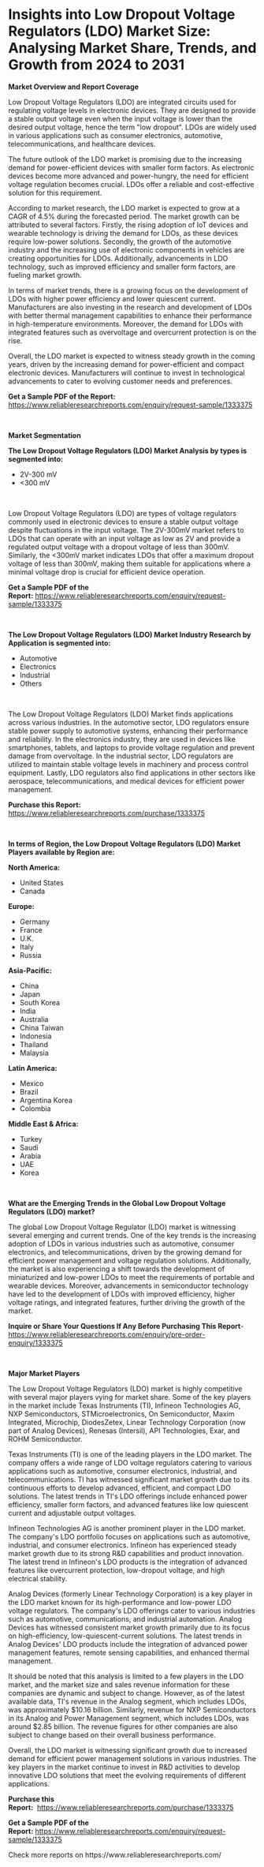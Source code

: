 <p><h1>Insights into Low Dropout Voltage Regulators (LDO) Market Size: Analysing Market Share, Trends, and Growth from 2024 to 2031</h1></p><p><strong>Market Overview and Report Coverage</strong></p>
<p><p>Low Dropout Voltage Regulators (LDO) are integrated circuits used for regulating voltage levels in electronic devices. They are designed to provide a stable output voltage even when the input voltage is lower than the desired output voltage, hence the term "low dropout". LDOs are widely used in various applications such as consumer electronics, automotive, telecommunications, and healthcare devices.</p><p>The future outlook of the LDO market is promising due to the increasing demand for power-efficient devices with smaller form factors. As electronic devices become more advanced and power-hungry, the need for efficient voltage regulation becomes crucial. LDOs offer a reliable and cost-effective solution for this requirement.</p><p>According to market research, the LDO market is expected to grow at a CAGR of 4.5% during the forecasted period. The market growth can be attributed to several factors. Firstly, the rising adoption of IoT devices and wearable technology is driving the demand for LDOs, as these devices require low-power solutions. Secondly, the growth of the automotive industry and the increasing use of electronic components in vehicles are creating opportunities for LDOs. Additionally, advancements in LDO technology, such as improved efficiency and smaller form factors, are fueling market growth.</p><p>In terms of market trends, there is a growing focus on the development of LDOs with higher power efficiency and lower quiescent current. Manufacturers are also investing in the research and development of LDOs with better thermal management capabilities to enhance their performance in high-temperature environments. Moreover, the demand for LDOs with integrated features such as overvoltage and overcurrent protection is on the rise.</p><p>Overall, the LDO market is expected to witness steady growth in the coming years, driven by the increasing demand for power-efficient and compact electronic devices. Manufacturers will continue to invest in technological advancements to cater to evolving customer needs and preferences.</p></p>
<p><strong>Get a Sample PDF of the Report:</strong> <a href="https://www.reliableresearchreports.com/enquiry/request-sample/1333375">https://www.reliableresearchreports.com/enquiry/request-sample/1333375</a></p>
<p>&nbsp;</p>
<p><strong>Market Segmentation</strong></p>
<p><strong>The Low Dropout Voltage Regulators (LDO) Market Analysis by types is segmented into:</strong></p>
<p><ul><li>2V-300 mV</li><li><300 mV</li></ul></p>
<p>&nbsp;</p>
<p><p>Low Dropout Voltage Regulators (LDO) are types of voltage regulators commonly used in electronic devices to ensure a stable output voltage despite fluctuations in the input voltage. The 2V-300mV market refers to LDOs that can operate with an input voltage as low as 2V and provide a regulated output voltage with a dropout voltage of less than 300mV. Similarly, the <300mV market indicates LDOs that offer a maximum dropout voltage of less than 300mV, making them suitable for applications where a minimal voltage drop is crucial for efficient device operation.</p></p>
<p><strong>Get a Sample PDF of the Report:</strong>&nbsp;<a href="https://www.reliableresearchreports.com/enquiry/request-sample/1333375">https://www.reliableresearchreports.com/enquiry/request-sample/1333375</a></p>
<p>&nbsp;</p>
<p><strong>The Low Dropout Voltage Regulators (LDO) Market Industry Research by Application is segmented into:</strong></p>
<p><ul><li>Automotive</li><li>Electronics</li><li>Industrial</li><li>Others</li></ul></p>
<p>&nbsp;</p>
<p><p>The Low Dropout Voltage Regulators (LDO) Market finds applications across various industries. In the automotive sector, LDO regulators ensure stable power supply to automotive systems, enhancing their performance and reliability. In the electronics industry, they are used in devices like smartphones, tablets, and laptops to provide voltage regulation and prevent damage from overvoltage. In the industrial sector, LDO regulators are utilized to maintain stable voltage levels in machinery and process control equipment. Lastly, LDO regulators also find applications in other sectors like aerospace, telecommunications, and medical devices for efficient power management.</p></p>
<p><strong>Purchase this Report:</strong>&nbsp; <a href="https://www.reliableresearchreports.com/purchase/1333375">https://www.reliableresearchreports.com/purchase/1333375</a></p>
<p>&nbsp;</p>
<p><strong>In terms of Region, the Low Dropout Voltage Regulators (LDO) Market Players available by Region are:</strong></p>
<p>
    <p> <strong> North America: </strong>
        <ul>
            <li>United States</li>
            <li>Canada</li>
        </ul>
        </p> 
    <p> <strong> Europe: </strong>
        <ul>
            <li>Germany</li>
            <li>France</li>
            <li>U.K.</li>
            <li>Italy</li>
            <li>Russia</li>
        </ul>
        </p> 
    <p> <strong> Asia-Pacific: </strong>
        <ul>
            <li>China</li>
            <li>Japan</li>
            <li>South Korea</li>
            <li>India</li>
            <li>Australia</li>
            <li>China Taiwan</li>
            <li>Indonesia</li>
            <li>Thailand</li>
            <li>Malaysia</li>
        </ul>
        </p> 
    <p> <strong> Latin America: </strong>
        <ul>
            <li>Mexico</li>
            <li>Brazil</li>
            <li>Argentina Korea</li>
            <li>Colombia</li>
        </ul>
        </p> 
    <p> <strong> Middle East & Africa: </strong>
        <ul>
            <li>Turkey</li>
            <li>Saudi</li>
            <li>Arabia</li>
            <li>UAE</li>
            <li>Korea</li>
        </ul>
    </p>
    </p>
<p>&nbsp;</p>
<p><strong>What are the Emerging Trends in the Global Low Dropout Voltage Regulators (LDO) market?</strong></p>
<p><p>The global Low Dropout Voltage Regulator (LDO) market is witnessing several emerging and current trends. One of the key trends is the increasing adoption of LDOs in various industries such as automotive, consumer electronics, and telecommunications, driven by the growing demand for efficient power management and voltage regulation solutions. Additionally, the market is also experiencing a shift towards the development of miniaturized and low-power LDOs to meet the requirements of portable and wearable devices. Moreover, advancements in semiconductor technology have led to the development of LDOs with improved efficiency, higher voltage ratings, and integrated features, further driving the growth of the market.</p></p>
<p><strong>Inquire or Share Your Questions If Any Before Purchasing This Report</strong>- <a href="https://www.reliableresearchreports.com/enquiry/pre-order-enquiry/1333375">https://www.reliableresearchreports.com/enquiry/pre-order-enquiry/1333375</a></p>
<p>&nbsp;</p>
<p><strong>Major Market Players</strong></p>
<p><p>The Low Dropout Voltage Regulators (LDO) market is highly competitive with several major players vying for market share. Some of the key players in the market include Texas Instruments (TI), Infineon Technologies AG, NXP Semiconductors, STMicroelectronics, On Semiconductor, Maxim Integrated, Microchip, DiodesZetex, Linear Technology Corporation (now part of Analog Devices), Renesas (Intersil), API Technologies, Exar, and ROHM Semiconductor.</p><p>Texas Instruments (TI) is one of the leading players in the LDO market. The company offers a wide range of LDO voltage regulators catering to various applications such as automotive, consumer electronics, industrial, and telecommunications. TI has witnessed significant market growth due to its continuous efforts to develop advanced, efficient, and compact LDO solutions. The latest trends in TI's LDO offerings include enhanced power efficiency, smaller form factors, and advanced features like low quiescent current and adjustable output voltages.</p><p>Infineon Technologies AG is another prominent player in the LDO market. The company's LDO portfolio focuses on applications such as automotive, industrial, and consumer electronics. Infineon has experienced steady market growth due to its strong R&D capabilities and product innovation. The latest trend in Infineon's LDO products is the integration of advanced features like overcurrent protection, low-dropout voltage, and high electrical stability.</p><p>Analog Devices (formerly Linear Technology Corporation) is a key player in the LDO market known for its high-performance and low-power LDO voltage regulators. The company's LDO offerings cater to various industries such as automotive, communications, and industrial automation. Analog Devices has witnessed consistent market growth primarily due to its focus on high-efficiency, low-quiescent-current solutions. The latest trends in Analog Devices' LDO products include the integration of advanced power management features, remote sensing capabilities, and enhanced thermal management.</p><p>It should be noted that this analysis is limited to a few players in the LDO market, and the market size and sales revenue information for these companies are dynamic and subject to change. However, as of the latest available data, TI's revenue in the Analog segment, which includes LDOs, was approximately $10.16 billion. Similarly, revenue for NXP Semiconductors in its Analog and Power Management segment, which includes LDOs, was around $2.85 billion. The revenue figures for other companies are also subject to change based on their overall business performance.</p><p>Overall, the LDO market is witnessing significant growth due to increased demand for efficient power management solutions in various industries. The key players in the market continue to invest in R&D activities to develop innovative LDO solutions that meet the evolving requirements of different applications.</p></p>
<p><strong>Purchase this Report:</strong>&nbsp;&nbsp;<a href="https://www.reliableresearchreports.com/purchase/1333375">https://www.reliableresearchreports.com/purchase/1333375</a></p>
<p></p>
<p><strong>Get a Sample PDF of the Report:</strong>&nbsp;<a href="https://www.reliableresearchreports.com/enquiry/request-sample/1333375">https://www.reliableresearchreports.com/enquiry/request-sample/1333375</a></p>
<p>Check more reports on https://www.reliableresearchreports.com/</p>